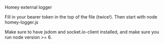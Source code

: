 Homey external logger

Fill in your bearer token in the top of the file (twice!).
Then start with node homey-logger.js

Make sure to have jsdom and socket.io-client installed, and make sure you run node version >= 6.
